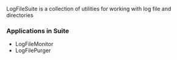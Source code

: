 LogFileSuite is a collection of utilities for working with log file and directories

### Applications in Suite ###

  * LogFileMonitor
  * LogFilePurger